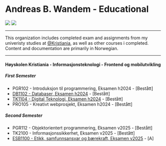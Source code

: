 # Andreas B. Wandem - Educational

[<img src="https://img.shields.io/badge/linkedin-%230077B5.svg?style=for-the-badge&logo=linkedin&logoColor=white"/>](https://www.linkedin.com/404)
[<img src="https://img.shields.io/badge/github-%23121011.svg?style=for-the-badge&logo=github&logoColor=white"/>](https://github.com/andreaswandem)

---

This organization includes completed exam and assignments from my univeristy studies at [@Kristiania](https://github.com/kristiania), as well as other courses i completed. Content and documentation are primarily in Norwegian.

---

#### Høyskolen Kristiania - Informasjonsteknologi - Frontend og mobilutvikling

##### First Semester
- PGR102 - Introduksjon til programmering, Eksamen h2024 - [Bestått]
- [DB1102 - Databaser, Eksamen h2024](https://github.com/andreaswandem-edu/DB1102-Eksamen-v2024) - [Bestått]
- [TK1104 - Digital Teknologi, Eksamen h2024](https://github.com/andreaswandem-edu/TK1104-Eksamen-h2024) - [Bestått]
- PRO105 - Kreativt webprosjekt, Eksamen h2024 - [Bestått]

##### Second Semester
- PGR112 - Objektorientert programmering, Eksamen v2025 - [Bestått]
- TK2100 - Informasjonssikkerhet, Eksamen v2025 - [Bestått]
- [ESB1100 - Etikk, samfunnsansvar og bærekraft, Eksamen v2025](https://github.com/andreaswandem-edu/ESB1100-Eksamen-v2025) - [A]
